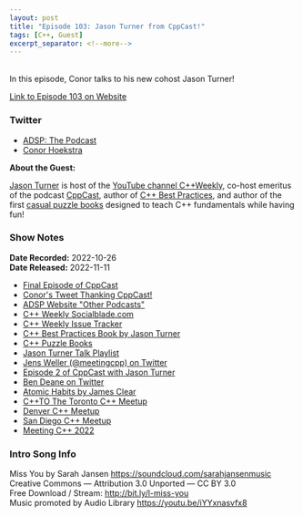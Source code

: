 ```yaml
---
layout: post
title: "Episode 103: Jason Turner from CppCast!"
tags: [C++, Guest]
excerpt_separator: <!--more-->
---
```


<div id="buzzsprout-player-11675567"></div><script src="https://www.buzzsprout.com/1501960/11675567-episode-103-jason-turner-from-cppcast.js?container_id=buzzsprout-player-11675567&player=small" type="text/javascript" charset="utf-8"></script>

<br>In this episode, Conor talks to his new cohost Jason Turner!
 
<!--more-->

[Link to Episode 103 on Website](https://adspthepodcast.com/2022/11/11/Episode-103.html)

### Twitter
 
* [ADSP: The Podcast](https://twitter.com/adspthepodcast) 
* [Conor Hoekstra](https://twitter.com/code_report)

**About the Guest:**

[Jason Turner](https://twitter.com/lefticus) is host of the [YouTube channel C++Weekly](https://www.youtube.com/c/lefticus1), co-host emeritus of the podcast [CppCast](https://cppcast.com), author of [C++ Best Practices](https://www.amazon.ca/Best-Practices-Simple-Specific-Action/dp/B08SJSZKJ5), and author of the first [casual puzzle books](https://leanpub.com/u/jason_turner) designed to teach C++ fundamentals while having fun!

### Show Notes
 
**Date Recorded:** 2022-10-26 <br>
**Date Released:** 2022-11-11

* [Final Episode of CppCast](https://cppcast.com/podcast-news/)
* [Conor's Tweet Thanking CppCast!](https://twitter.com/code_report/status/1584270740245053441?s=20&t=I_L4dNl_VkC71coLe-NOyA)
* [ADSP Website "Other Podcasts"](https://adspthepodcast.com/podcasts/)
* [C++ Weekly Socialblade.com](https://socialblade.com/youtube/user/lefticus1)
* [C++ Weekly Issue Tracker](https://github.com/lefticus/cpp_weekly/issues)
* [C++ Best Practices Book by Jason Turner](https://www.amazon.ca/Best-Practices-Simple-Specific-Action/dp/B08SJSZKJ5)
* [C++ Puzzle Books](https://leanpub.com/u/jason_turner)
* [Jason Turner Talk Playlist](https://www.youtube.com/playlist?list=PLs3KjaCtOwSaUCQOzoGEhKwYxQL3qs8ub)
* [Jens Weller (@meetingcpp) on Twitter](https://twitter.com/meetingcpp)
* [Episode 2 of CppCast with Jason Turner](https://cppcast.com/jason-turner/)
* [Ben Deane on Twitter](https://twitter.com/ben_deane)
* [Atomic Habits by James Clear](https://www.amazon.ca/Atomic-Habits-Proven-Build-Break/dp/0735211299)
* [C++TO The Toronto C++ Meetup](https://www.meetup.com/cpptoronto/)
* [Denver C++ Meetup](https://www.meetup.com/north-denver-metro-c-meetup/)
* [San Diego C++ Meetup](https://www.meetup.com/san-diego-cpp/)
* [Meeting C++ 2022](https://www.meetingcpp.com/2022/)

### Intro Song Info
 
Miss You by Sarah Jansen https://soundcloud.com/sarahjansenmusic<br>
Creative Commons — Attribution 3.0 Unported — CC BY 3.0<br>
Free Download / Stream: http://bit.ly/l-miss-you<br>
Music promoted by Audio Library https://youtu.be/iYYxnasvfx8<br>
